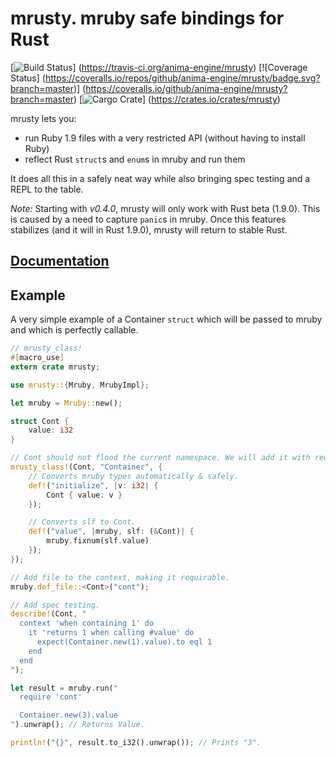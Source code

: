 # mrusty. mruby safe bindings for Rust
[![Build Status](https://travis-ci.org/anima-engine/mrusty.svg?branch=master)]
(https://travis-ci.org/anima-engine/mrusty)
[![Coverage Status]
(https://coveralls.io/repos/github/anima-engine/mrusty/badge.svg?branch=master)]
(https://coveralls.io/github/anima-engine/mrusty?branch=master)
[![Cargo Crate](http://meritbadge.herokuapp.com/mrusty)]
(https://crates.io/crates/mrusty)

mrusty lets you:

* run Ruby 1.9 files with a very restricted API (without having to install Ruby)
* reflect Rust `struct`s and `enum`s in mruby and run them

It does all this in a safely neat way while also bringing spec testing and a
REPL to the table.

*Note:* Starting with *v0.4.0*, mrusty will only work with Rust beta (1.9.0).
This is caused by a need to capture `panic`s in mruby. Once this features
stabilizes (and it will in Rust 1.9.0), mrusty will return to stable Rust.

## [Documentation](http://anima-engine.github.io/mrusty/)

## Example
A very simple example of a Container `struct` which will be passed to mruby and
which is perfectly callable.
```rust
// mrusty_class!
#[macro_use]
extern crate mrusty;

use mrusty::{Mruby, MrubyImpl};

let mruby = Mruby::new();

struct Cont {
    value: i32
}

// Cont should not flood the current namespace. We will add it with require.
mrusty_class!(Cont, "Container", {
    // Converts mruby types automatically & safely.
    def!("initialize", |v: i32| {
        Cont { value: v }
    });

    // Converts slf to Cont.
    def!("value", |mruby, slf: (&Cont)| {
        mruby.fixnum(slf.value)
    });
});

// Add file to the context, making it requirable.
mruby.def_file::<Cont>("cont");

// Add spec testing.
describe!(Cont, "
  context 'when containing 1' do
    it 'returns 1 when calling #value' do
      expect(Container.new(1).value).to eql 1
    end
  end
");

let result = mruby.run("
  require 'cont'

  Container.new(3).value
").unwrap(); // Returns Value.

println!("{}", result.to_i32().unwrap()); // Prints "3".
```
